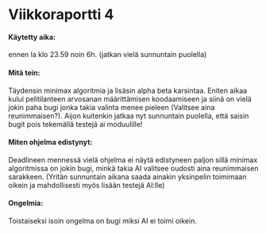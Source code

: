 # Viikkoraportti 4
#### Käytetty aika:
ennen la klo 23.59 noin 6h. (jatkan vielä sunnuntain puolella)

#### Mitä tein:
Täydensin minimax algoritmia ja lisäsin alpha beta karsintaa. Eniten aikaa kului pelitilanteen arvosanan määrittämisen koodaamiseen ja siinä on vielä jokin paha bugi
jonka takia valinta menee pieleen (Valitsee aina reunimmaisen?). Aijon kuitenkin jatkaa nyt sunnuntain puolella, että saisin bugit pois tekemällä testejä ai moduulille!

#### Miten ohjelma edistynyt:
Deadlineen mennessä vielä ohjelma ei näytä edistyneen paljon sillä minimax algoritmissa on jokin bugi, minkä takia AI valitsee oudosti aina reunimmaisen sarakkeen. 
(Yritän sunnuntain aikana saada ainakin yksinpelin toimimaan oikein ja mahdollisesti myös lisään testejä AI:lle)

#### Ongelmia:
Toistaiseksi isoin ongelma on bugi miksi AI ei toimi oikein.
